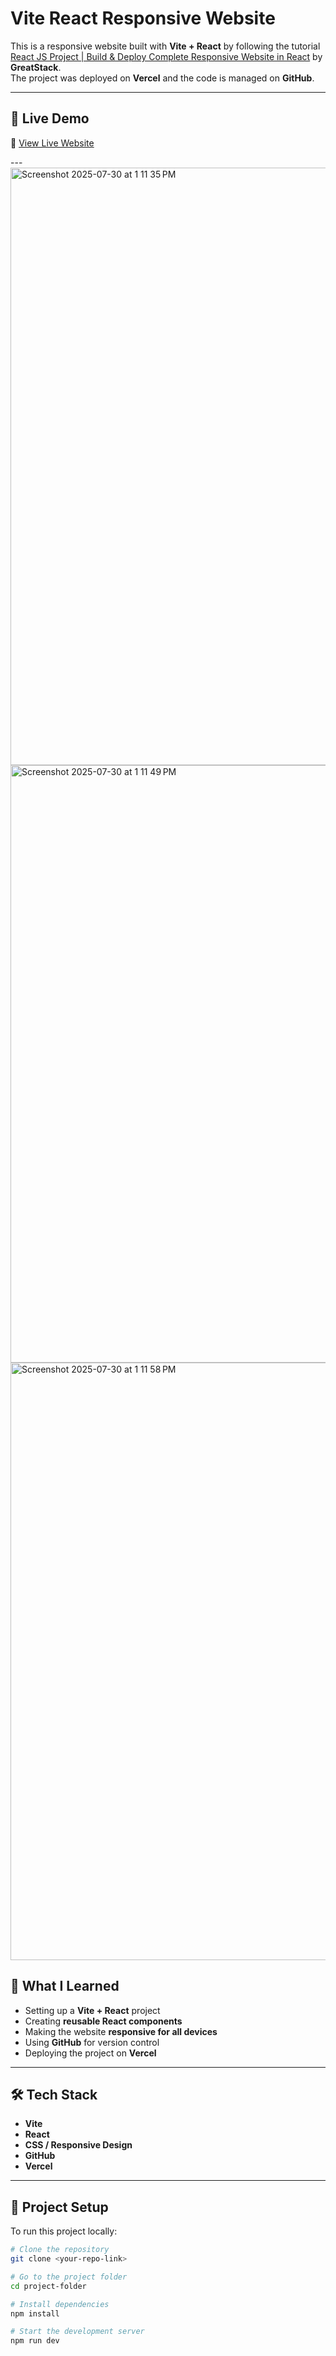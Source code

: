 # Vite React Responsive Website

This is a responsive website built with **Vite + React** by following the tutorial  
[React JS Project | Build & Deploy Complete Responsive Website in React](https://www.youtube.com/watch?v=WbV3zRgpw_E) by **GreatStack**.  
The project was deployed on **Vercel** and the code is managed on **GitHub**.

---

## 🚀 Live Demo
🔗 [View Live Website](https://great-stack-vite-project.vercel.app/)

---<img width="1470" height="956" alt="Screenshot 2025-07-30 at 1 11 35 PM" src="https://github.com/user-attachments/assets/b38bc911-b7a9-4aca-bd44-e72de8a20cf5" />
<img width="1470" height="956" alt="Screenshot 2025-07-30 at 1 11 49 PM" src="https://github.com/user-attachments/assets/6ac63c93-0146-4271-98f9-86c6b5be94cd" />
<img width="1470" height="956" alt="Screenshot 2025-07-30 at 1 11 58 PM" src="https://github.com/user-attachments/assets/7e196e1e-db0b-425b-b74e-cbcd6c61a395" />



## 📌 What I Learned
- Setting up a **Vite + React** project
- Creating **reusable React components**
- Making the website **responsive for all devices**
- Using **GitHub** for version control
- Deploying the project on **Vercel**

---

## 🛠 Tech Stack
- **Vite**
- **React**
- **CSS / Responsive Design**
- **GitHub**
- **Vercel**

---

## 📂 Project Setup
To run this project locally:
```bash
# Clone the repository
git clone <your-repo-link>

# Go to the project folder
cd project-folder

# Install dependencies
npm install

# Start the development server
npm run dev

